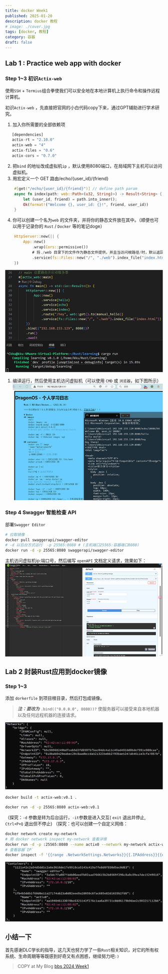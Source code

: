 ```yaml
---
title: docker Week1
published: 2025-01-20
description: docker 教程
# image: ./cover.jpg
tags: [docker, 教程]
category: 容器
draft: false
---
```

## Lab 1 : Practice web app with docker
### Step 1~3 初识`Actix-web`
使用`SSH` + `Termius`组合拳使我们可以安全地在本地计算机上执行命令和操作远程计算机。

初识`Actix-web` ，先直接把官网的小白代码copy下来，通过GPT辅助进行学术研究。
1. 加入你所需要的全部依赖项
```rust
   [dependencies]
   actix-rt = "2.10.0"
   actix-web = "4"
   actix-files = "0.6"
   actix-cors = "0.7.0"
```
2. 把`bind` 的地址改成虚拟机`ip` ，默认使用8080端口，在局域网下主机可以访问虚拟机。
3. 用宏定义一个 GET 路由/echo/{user_id}/{friend}
```rust
    #[get("/echo/{user_id}/{friend}")] // define path param
    async fn index(path: web::Path<(u32, String)>) -> Result<String> {
        let (user_id, friend) = path.into_inner();
        Ok(format!("Welcome {}, user_id: {}!", friend, user_id))
    }
```
4. 你可以创建一个名为`web` 的文件夹，并将你的静态文件放在其中。（顺便也可以用于记录你的 `Rust` / `Docker` 等的笔记doge）
```rust
    HttpServer::new(|| {
        App::new()
            .wrap(Cors::permissive())
            # 将./web 目录下的文件作为静态文件提供，并且当访问根路径/时，默认返回index.html文件。
            .service(fs::Files::new("/", "./web").index_file("index.html"))
    })
```
![a](images/actix_web_code.png)
1. 编译运行，然后使用主机访问虚拟机（可以使用 `CMD` 或 `浏览器`，如下图所示）
![|647x500, 100%](images/html.png)
### Step 4 Swagger 智能检查 API
部署`Swagger Editor`
```sh
# 拉取镜像
docker pull swaggerapi/swagger-editor
# -d 以后台方式运行  -p 25565:8080 # (主机端口25565:容器端口8080)
docker run -d -p 25565:8080 swaggerapi/swagger-editor
```
主机访问虚拟机ip:端口号，然后编写 `openAPI` 文档定义请求，效果如下：
![|690x405](images/swagger.png)

## Lab 2 封装Rust应用到docker镜像
### Step 1~3
添加 `dorkerfile` 到项目根目录，然后打包成镜像。
>***注：要改为***  `.bind(("0.0.0.0", 8080))?`
> 使服务器可以接受来自本地机器以及任何远程机器的连接请求。

![|690x293, 75%](images/Networks.png)

```sh
docker build -t actix-web:v0.1 .
```
```sh
docker run -d -p 25565:8080 actix-web:v0.1
```
（探究：`-d` 参数是转为后台运行，`-it`参数是进入交互( `exit` 退出并停止, `Ctrl+P+Q` 退出但不停止)
（探究：也可以创建一个自定义网络：
```sh
docker network create my-network
# 用 docker network inspect my-network 查看详情
docker run -d -p :25565:8080 --name actix0 --network my-network actix-web:v0.1
# 查看容器`IP`
docker inspect -f '{{range .NetworkSettings.Networks}}{{.IPAddress}}{{end}}'  {CONTAINER ID}
```
![|690x260, 75%](images/Containers.png)
## 小结一下
首先感谢DLC学长的指导，这几天也努力学了一些`Rust`相关知识，对它的所有权系统、生命周期等等既感到好奇又有点困惑，继续努力吧`:)`

> COPY at My Blog [bbs 2024 Week1](https://bbs.dragonos.org.cn/t/topic/463)